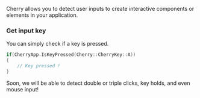 Cherry allows you to detect user inputs to create interactive components or elements in your application.

### Get input key

You can simply check if a key is pressed.

```cpp
if(CherryApp.IsKeyPressed(Cherry::CherryKey::A))
{
    // Key pressed !
}
```

Soon, we will be able to detect double or triple clicks, key holds, and even mouse input!
